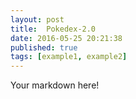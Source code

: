 ```yaml
---
layout: post
title:  Pokedex-2.0
date: 2016-05-25 20:21:38
published: true
tags: [example1, example2]
---
```


Your markdown here!


